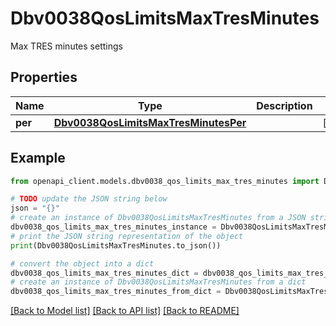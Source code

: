 # Dbv0038QosLimitsMaxTresMinutes

Max TRES minutes settings

## Properties

Name | Type | Description | Notes
------------ | ------------- | ------------- | -------------
**per** | [**Dbv0038QosLimitsMaxTresMinutesPer**](Dbv0038QosLimitsMaxTresMinutesPer.md) |  | [optional] 

## Example

```python
from openapi_client.models.dbv0038_qos_limits_max_tres_minutes import Dbv0038QosLimitsMaxTresMinutes

# TODO update the JSON string below
json = "{}"
# create an instance of Dbv0038QosLimitsMaxTresMinutes from a JSON string
dbv0038_qos_limits_max_tres_minutes_instance = Dbv0038QosLimitsMaxTresMinutes.from_json(json)
# print the JSON string representation of the object
print(Dbv0038QosLimitsMaxTresMinutes.to_json())

# convert the object into a dict
dbv0038_qos_limits_max_tres_minutes_dict = dbv0038_qos_limits_max_tres_minutes_instance.to_dict()
# create an instance of Dbv0038QosLimitsMaxTresMinutes from a dict
dbv0038_qos_limits_max_tres_minutes_from_dict = Dbv0038QosLimitsMaxTresMinutes.from_dict(dbv0038_qos_limits_max_tres_minutes_dict)
```
[[Back to Model list]](../README.md#documentation-for-models) [[Back to API list]](../README.md#documentation-for-api-endpoints) [[Back to README]](../README.md)


